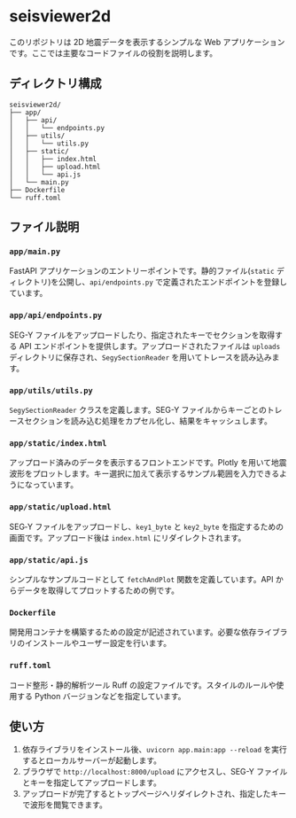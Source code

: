 # seisviewer2d

このリポジトリは 2D 地震データを表示するシンプルな Web アプリケーションです。ここでは主要なコードファイルの役割を説明します。

## ディレクトリ構成

```
seisviewer2d/
├── app/
│   ├── api/
│   │   └── endpoints.py
│   ├── utils/
│   │   └── utils.py
│   ├── static/
│   │   ├── index.html
│   │   ├── upload.html
│   │   └── api.js
│   └── main.py
├── Dockerfile
└── ruff.toml
```

## ファイル説明

### `app/main.py`
FastAPI アプリケーションのエントリーポイントです。静的ファイル(`static` ディレクトリ)を公開し、`api/endpoints.py` で定義されたエンドポイントを登録しています。

### `app/api/endpoints.py`
SEG-Y ファイルをアップロードしたり、指定されたキーでセクションを取得する API エンドポイントを提供します。アップロードされたファイルは `uploads` ディレクトリに保存され、`SegySectionReader` を用いてトレースを読み込みます。

### `app/utils/utils.py`
`SegySectionReader` クラスを定義します。SEG-Y ファイルからキーごとのトレースセクションを読み込む処理をカプセル化し、結果をキャッシュします。

### `app/static/index.html`
アップロード済みのデータを表示するフロントエンドです。Plotly を用いて地震波形をプロットします。キー選択に加えて表示するサンプル範囲を入力できるようになっています。

### `app/static/upload.html`
SEG‑Y ファイルをアップロードし、`key1_byte` と `key2_byte` を指定するための画面です。アップロード後は `index.html` にリダイレクトされます。

### `app/static/api.js`
シンプルなサンプルコードとして `fetchAndPlot` 関数を定義しています。API からデータを取得してプロットするための例です。

### `Dockerfile`
開発用コンテナを構築するための設定が記述されています。必要な依存ライブラリのインストールやユーザー設定を行います。

### `ruff.toml`
コード整形・静的解析ツール Ruff の設定ファイルです。スタイルのルールや使用する Python バージョンなどを指定しています。

## 使い方
1. 依存ライブラリをインストール後、`uvicorn app.main:app --reload` を実行するとローカルサーバーが起動します。
2. ブラウザで `http://localhost:8000/upload` にアクセスし、SEG-Y ファイルとキーを指定してアップロードします。
3. アップロードが完了するとトップページへリダイレクトされ、指定したキーで波形を閲覧できます。

